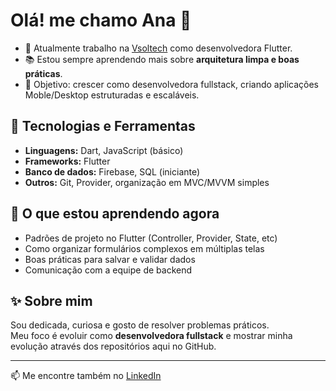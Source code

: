 <h1>Olá! me chamo Ana 👋</h1>

- 🚀 Atualmente trabalho na [Vsoltech](https://vsol.com.br/) como desenvolvedora Flutter.
- 📚 Estou sempre aprendendo mais sobre **arquitetura limpa e boas práticas**.  
- 🎯 Objetivo: crescer como desenvolvedora fullstack, criando aplicações Moble/Desktop estruturadas e escaláveis.  

## 🚀 Tecnologias e Ferramentas
- **Linguagens:** Dart, JavaScript (básico)  
- **Frameworks:** Flutter  
- **Banco de dados:** Firebase, SQL (iniciante)  
- **Outros:** Git, Provider, organização em MVC/MVVM simples 

## 🌱 O que estou aprendendo agora
- Padrões de projeto no Flutter (Controller, Provider, State, etc)  
- Como organizar formulários complexos em múltiplas telas  
- Boas práticas para salvar e validar dados
- Comunicação com a equipe de backend

## ✨ Sobre mim
Sou dedicada, curiosa e gosto de resolver problemas práticos.  
Meu foco é evoluir como **desenvolvedora fullstack** e mostrar minha evolução através dos repositórios aqui no GitHub.  

<!-- <div>
  <img height="35em" src="https://cdn.jsdelivr.net/gh/devicons/devicon/icons/html5/html5-plain.svg" />
  <img height="35em" src="https://cdn.jsdelivr.net/gh/devicons/devicon/icons/css3/css3-plain.svg" />
  <img height="35em" src="https://cdn.jsdelivr.net/gh/devicons/devicon/icons/javascript/javascript-original.svg" />
  <img height="35em" src="https://cdn.jsdelivr.net/gh/devicons/devicon/icons/react/react-original.svg" />
  <img height="35em" src="https://cdn.jsdelivr.net/gh/devicons/devicon/icons/flutter/flutter-original.svg" />
  <img height="35em" src="https://cdn.jsdelivr.net/gh/devicons/devicon@latest/icons/java/java-original.svg" />
</div> -->


<hr>

  📫 Me encontre também no [LinkedIn](https://www.linkedin.com/in/anacristinadmoura/)
